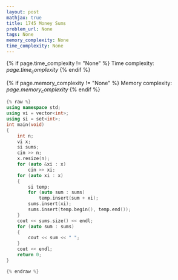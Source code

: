 ```yaml
---
layout: post
mathjax: true
title: 1745 Money Sums
problem_url: None
tags: None
memory_complexity: None
time_complexity: None
---
```




{% if page.time_complexity != "None" %}
Time complexity: ${{ page.time_complexity }}$
{% endif %}

{% if page.memory_complexity != "None" %}
Memory complexity: ${{ page.memory_complexity }}$
{% endif %}

```cpp
{% raw %}
using namespace std;
using vi = vector<int>;
using si = set<int>;
int main(void)
{
    int n;
    vi x;
    si sums;
    cin >> n;
    x.resize(n);
    for (auto &xi : x)
        cin >> xi;
    for (auto xi : x)
    {
        si temp;
        for (auto sum : sums)
            temp.insert(sum + xi);
        sums.insert(xi);
        sums.insert(temp.begin(), temp.end());
    }
    cout << sums.size() << endl;
    for (auto sum : sums)
    {
        cout << sum << " ";
    }
    cout << endl;
    return 0;
}

{% endraw %}
```
